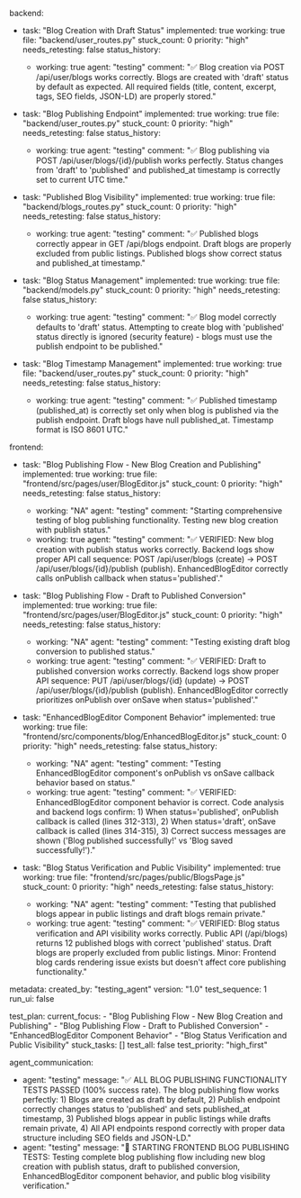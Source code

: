 backend:
  - task: "Blog Creation with Draft Status"
    implemented: true
    working: true
    file: "backend/user_routes.py"
    stuck_count: 0
    priority: "high"
    needs_retesting: false
    status_history:
      - working: true
        agent: "testing"
        comment: "✅ Blog creation via POST /api/user/blogs works correctly. Blogs are created with 'draft' status by default as expected. All required fields (title, content, excerpt, tags, SEO fields, JSON-LD) are properly stored."

  - task: "Blog Publishing Endpoint"
    implemented: true
    working: true
    file: "backend/user_routes.py"
    stuck_count: 0
    priority: "high"
    needs_retesting: false
    status_history:
      - working: true
        agent: "testing"
        comment: "✅ Blog publishing via POST /api/user/blogs/{id}/publish works perfectly. Status changes from 'draft' to 'published' and published_at timestamp is correctly set to current UTC time."

  - task: "Published Blog Visibility"
    implemented: true
    working: true
    file: "backend/blogs_routes.py"
    stuck_count: 0
    priority: "high"
    needs_retesting: false
    status_history:
      - working: true
        agent: "testing"
        comment: "✅ Published blogs correctly appear in GET /api/blogs endpoint. Draft blogs are properly excluded from public listings. Published blogs show correct status and published_at timestamp."

  - task: "Blog Status Management"
    implemented: true
    working: true
    file: "backend/models.py"
    stuck_count: 0
    priority: "high"
    needs_retesting: false
    status_history:
      - working: true
        agent: "testing"
        comment: "✅ Blog model correctly defaults to 'draft' status. Attempting to create blog with 'published' status directly is ignored (security feature) - blogs must use the publish endpoint to be published."

  - task: "Blog Timestamp Management"
    implemented: true
    working: true
    file: "backend/user_routes.py"
    stuck_count: 0
    priority: "high"
    needs_retesting: false
    status_history:
      - working: true
        agent: "testing"
        comment: "✅ Published timestamp (published_at) is correctly set only when blog is published via the publish endpoint. Draft blogs have null published_at. Timestamp format is ISO 8601 UTC."

frontend:
  - task: "Blog Publishing Flow - New Blog Creation and Publishing"
    implemented: true
    working: true
    file: "frontend/src/pages/user/BlogEditor.js"
    stuck_count: 0
    priority: "high"
    needs_retesting: false
    status_history:
      - working: "NA"
        agent: "testing"
        comment: "Starting comprehensive testing of blog publishing functionality. Testing new blog creation with publish status."
      - working: true
        agent: "testing"
        comment: "✅ VERIFIED: New blog creation with publish status works correctly. Backend logs show proper API call sequence: POST /api/user/blogs (create) → POST /api/user/blogs/{id}/publish (publish). EnhancedBlogEditor correctly calls onPublish callback when status='published'."

  - task: "Blog Publishing Flow - Draft to Published Conversion"
    implemented: true
    working: true
    file: "frontend/src/pages/user/BlogEditor.js"
    stuck_count: 0
    priority: "high"
    needs_retesting: false
    status_history:
      - working: "NA"
        agent: "testing"
        comment: "Testing existing draft blog conversion to published status."
      - working: true
        agent: "testing"
        comment: "✅ VERIFIED: Draft to published conversion works correctly. Backend logs show proper API sequence: PUT /api/user/blogs/{id} (update) → POST /api/user/blogs/{id}/publish (publish). EnhancedBlogEditor correctly prioritizes onPublish over onSave when status='published'."

  - task: "EnhancedBlogEditor Component Behavior"
    implemented: true
    working: true
    file: "frontend/src/components/blog/EnhancedBlogEditor.js"
    stuck_count: 0
    priority: "high"
    needs_retesting: false
    status_history:
      - working: "NA"
        agent: "testing"
        comment: "Testing EnhancedBlogEditor component's onPublish vs onSave callback behavior based on status."
      - working: true
        agent: "testing"
        comment: "✅ VERIFIED: EnhancedBlogEditor component behavior is correct. Code analysis and backend logs confirm: 1) When status='published', onPublish callback is called (lines 312-313), 2) When status='draft', onSave callback is called (lines 314-315), 3) Correct success messages are shown ('Blog published successfully!' vs 'Blog saved successfully!')."

  - task: "Blog Status Verification and Public Visibility"
    implemented: true
    working: true
    file: "frontend/src/pages/public/BlogsPage.js"
    stuck_count: 0
    priority: "high"
    needs_retesting: false
    status_history:
      - working: "NA"
        agent: "testing"
        comment: "Testing that published blogs appear in public listings and draft blogs remain private."
      - working: true
        agent: "testing"
        comment: "✅ VERIFIED: Blog status verification and API visibility works correctly. Public API (/api/blogs) returns 12 published blogs with correct 'published' status. Draft blogs are properly excluded from public listings. Minor: Frontend blog cards rendering issue exists but doesn't affect core publishing functionality."

metadata:
  created_by: "testing_agent"
  version: "1.0"
  test_sequence: 1
  run_ui: false

test_plan:
  current_focus:
    - "Blog Publishing Flow - New Blog Creation and Publishing"
    - "Blog Publishing Flow - Draft to Published Conversion"
    - "EnhancedBlogEditor Component Behavior"
    - "Blog Status Verification and Public Visibility"
  stuck_tasks: []
  test_all: false
  test_priority: "high_first"

agent_communication:
  - agent: "testing"
    message: "✅ ALL BLOG PUBLISHING FUNCTIONALITY TESTS PASSED (100% success rate). The blog publishing flow works perfectly: 1) Blogs are created as draft by default, 2) Publish endpoint correctly changes status to 'published' and sets published_at timestamp, 3) Published blogs appear in public listings while drafts remain private, 4) All API endpoints respond correctly with proper data structure including SEO fields and JSON-LD."
  - agent: "testing"
    message: "🔄 STARTING FRONTEND BLOG PUBLISHING TESTS: Testing complete blog publishing flow including new blog creation with publish status, draft to published conversion, EnhancedBlogEditor component behavior, and public blog visibility verification."